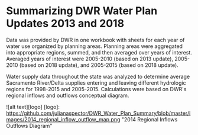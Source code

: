 # Summarizing DWR Water Plan Updates 2013 and 2018

Data was provided by DWR in one workbook with sheets for each year of water use organized by planning areas. Planning areas were aggregated into appropriate regions, summed, and then averaged over years of interest. Averaged years of interest were 2005-2010 (based on 2013 update), 2005-2010 (based on 2018 update), and 2005-2015 (based on 2018 update). 

Water supply data throughout the state was analyzed to determine average Sacramento River/Delta supplies entering and leaving different hydrologic regions for 1998-2015 and 2005-2015. Calculations were based on DWR's regional inflows and outflows conceptual diagram. 

![alt text][logo]
[logo]:  https://github.com/julianaspector/DWR_Water_Plan_Summary/blob/master/Images/2014_regional_inflow_outflow_map.png "2014 Regional Inflows Outflows Diagram"
